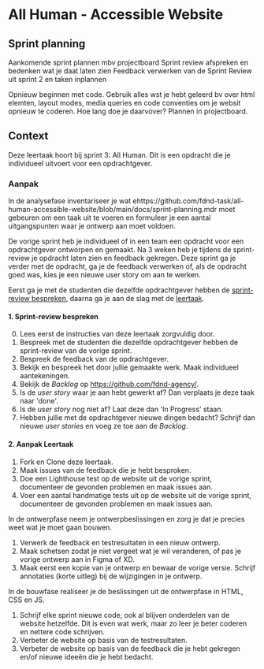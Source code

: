 # All Human - Accessible Website

## Sprint planning

<!-- Ontwerp en maak voor een opdrachtgever een component/pagina/site toegankelijk volgens WCAG richtlijnen. -->

Aankomende sprint plannen mbv projectboard
Sprint review afspreken en bedenken wat je daat laten zien
Feedback verwerken van de Sprint Review uit sprint 2 en taken inplannen

Opnieuw beginnen met code. Gebruik alles wst je hebt geleerd bv over html elemten, layout modes, media queries en code conventies om je websit opnieuw te coderen. Hoe lang doe je daarvover? Plannen in projectboard. 



## Context

Deze leertaak hoort bij sprint 3: All Human. 
Dit is een opdracht die je individueel uitvoert voor een opdrachtgever.




### Aanpak

In de analysefase inventariseer je wat ehttps://github.com/fdnd-task/all-human-accessible-website/blob/main/docs/sprint-planning.mdr moet gebeuren om een taak uit te voeren en formuleer je een aantal uitgangspunten waar je ontwerp aan moet voldoen.

De vorige sprint heb je individueel of in een team een opdracht voor een opdrachtgever ontworpen en gemaakt. Na 3 weken heb je tijdens de sprint-review je opdracht laten zien en feedback gekregen. Deze sprint ga je verder met de opdracht, ga je de feedback verwerken of, als de opdracht goed was, kies je een nieuwe user story om aan te werken. 

Eerst ga je met de studenten die dezelfde opdrachtgever hebben de [sprint-review bespreken](#1-sprint-review-bespreken), daarna ga je aan de slag met de [leertaak](#2-aanpak-leertaak). 


#### 1. Sprint-review bespreken

0. Lees eerst de instructies van deze leertaak zorgvuldig door.
1. Bespreek met de studenten die dezelfde opdrachtgever hebben de sprint-review van de vorige sprint.
2. Bespreek de feedback van de opdrachtgever.
3. Bekijk en bespreek het door jullie gemaakte werk. Maak individueel aantekeningen.
4. Bekijk de _Backlog_ op https://github.com/fdnd-agency/.
5. Is de _user story_ waar je aan hebt gewerkt af? Dan verplaats je deze taak naar 'done'.
6. Is de _user story_ nog niet af? Laat deze dan 'In Progress' staan.
7. Hebben jullie met de opdrachtgever nieuwe dingen bedacht? Schrijf dan nieuwe _user stories_ en voeg ze toe aan de _Backlog_.


#### 2. Aanpak Leertaak

1. Fork en Clone deze leertaak.
2. Maak issues van de feedback die je hebt besproken.
3. Doe een Lighthouse test op de website uit de vorige sprint, documenteer de gevonden problemen en maak issues aan.
4. Voer een aantal handmatige tests uit op de website uit de vorige sprint, documenteer de gevonden problemen en maak issues aan.


In de ontwerpfase neem je ontwerpbeslissingen en zorg je dat je precies weet wat je moet gaan bouwen.

1. Verwerk de feedback en testresultaten in een nieuw ontwerp.
2. Maak schetsen zodat je niet vergeet wat je wil veranderen, of pas je vorige ontwerp aan in Figma of XD.
3. Maak eerst een kopie van je ontwerp en bewaar de vorige versie. Schrijf annotaties (korte uitleg) bij de wijzigingen in je ontwerp. 


In de bouwfase realiseer je de beslissingen uit de ontwerpfase in HTML, CSS en JS.

1. Schrijf elke sprint nieuwe code, ook al blijven onderdelen van de website hetzelfde. Dit is even wat werk, maar zo leer je beter coderen en nettere code schrijven.
2. Verbeter de website op basis van de testresultaten.
3. Verbeter de website op basis van de feedback die je hebt gekregen en/of nieuwe ideeën die je hebt bedacht.
   

